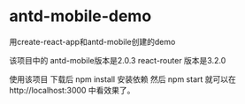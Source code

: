# antd-mobile-demo
用create-react-app和antd-mobile创建的demo

该项目中的
antd-mobile版本是2.0.3
react-router 版本是3.2.0


使用该项目  下载后  npm install 安装依赖
然后 npm start  就可以在http://localhost:3000 中看效果了。
